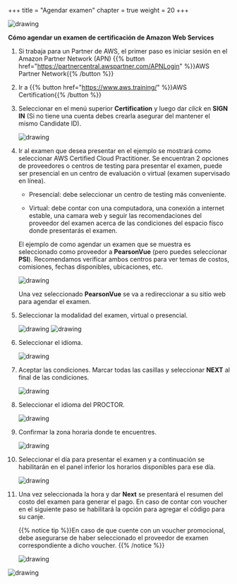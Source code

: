 +++ 
title = "Agendar examen" 
chapter = true 
weight = 20 
+++

<img src="images/logo-bar.png" alt="drawing"/>

**Cómo agendar un examen de certificación de Amazon Web Services**

1. Si trabaja para un Partner de AWS, el primer paso es iniciar sesión en el Amazon Partner Network (APN) {{% button href="https://partnercentral.awspartner.com/APNLogin" %}}AWS Partner Network{{% /button %}}

1. Ir a {{% button href="https://www.aws.training/" %}}AWS Certification{{% /button %}}

1. Seleccionar en el menú superior **Certification** y luego dar *click* en **SIGN IN** (Si no tiene una cuenta debes crearla asegurar del mantener el mismo Candidate ID).

    <img src="images/Picture1.png" alt="drawing"/>

1. Ir al examen que desea presentar en el ejemplo se mostrará como seleccionar AWS Certified Cloud Practitioner. Se encuentran 2 opciones de proveedores o centros de testing para presentar el examen, puede ser presencial en un centro de evaluación o virtual (examen supervisado en línea).

    - Presencial: debe seleccionar un centro de testing más conveniente.

    - Virtual: debe contar con una computadora, una conexión a internet estable, una camara web y seguir las recomendaciones del proveedor del examen acerca de las condiciones del espacio físco donde presentarás el examen.

    El ejemplo de como agendar un examen que se muestra es seleccionado como proveedor a **PearsonVue** (pero puedes seleccionar **PSI**). Recomendamos verificar ambos centros para ver temas de costos, comisiones, fechas disponibles, ubicaciones, etc.

    <img src="images/Picture2.png" alt="drawing"/>

    Una vez seleccionado **PearsonVue** se va a redireccionar a su sitio web para agendar el examen.

1. Seleccionar la modalidad del examen, virtual o presencial.

    <img src="images/Picture3.png" alt="drawing"/>

    <img src="images/Picture4.png" alt="drawing"/>

1. Seleccionar el idioma.

    <img src="images/Picture5.png" alt="drawing"/>

1. Aceptar las condiciones. Marcar todas las casillas y seleccionar **NEXT** al final de las condiciones.

    <img src="images/Picture6.png" alt="drawing"/>

1. Seleccionar el idioma del PROCTOR.

    <img src="images/Picture7.png" alt="drawing"/>

1. Confirmar la zona horaria donde te encuentres.

    <img src="images/Picture8.png" alt="drawing"/>

1. Seleccionar el día para presentar el examen y a continuación se habilitarán en el panel inferior los horarios disponibles para ese día.

    <img src="images/Picture9.png" alt="drawing"/>

1. Una vez seleccionada la hora y dar **Next** se presentará el resumen del costo del examen para generar el pago. En caso de contar con voucher en el siguiente paso se habilitará la opción para agregar el código para su canje.

    {{% notice tip %}}En caso de que cuente con un voucher promocional, debe asegurarse de haber seleccionado el proveedor de examen correspondiente a dicho voucher.
    {{% /notice %}}

    <img src="images/Picture10.png" alt="drawing"/>

<img src="images/logo-bar.png" alt="drawing"/>